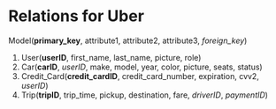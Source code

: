 # Relations for Uber

Model(**primary_key**, attribute1, attribute2, attribute3, *foreign_key*)


1. User(**userID**, first_name, last_name, picture, role)
2. Car(**carID**, *userID*, make, model, year, color, picture, seats, status)
3. Credit_Card(**credit_cardID**, credit_card_number, expiration, cvv2, *userID*)
4. Trip(**tripID**, trip_time, pickup, destination, fare, *driverID*, *paymentID*)
